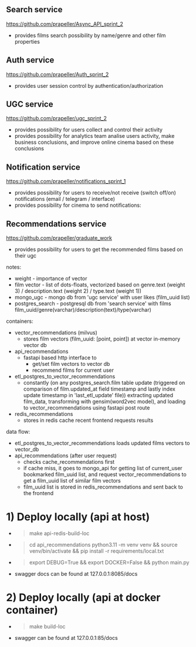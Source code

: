 ## Search service
https://github.com/prapeller/Async_API_sprint_2

- provides films search possibility by name/genre and other film properties


## Auth service
https://github.com/prapeller/Auth_sprint_2

- provides user session control by authentication/authorization


## UGC service
https://github.com/prapeller/ugc_sprint_2

- provides possibility for users collect and control their activity
- provides possibility for analytics team analise users activity, make business conclusions, and improve online cinema based on these conclusions


## Notification service
https://github.com/prapeller/notifications_sprint_1

- provides possibility for users to receive/not receive (switch off/on) notifications (email / telegram / interface)
- provides possibility for cinema to send notifications:

## Recommendations service
https://github.com/prapeller/graduate_work

- provides possibility for users to get the recommended films based on their ugc

notes:
- weight - importance of vector
- film vector - list of dots-floats, vectorized based on genre.text (weight 3) / description.text (weight 2) / type.text (weight 1))
- mongo_ugc - mongo db from 'ugc service' with user likes (film_uuid list)
- postgres_search - postgresql db from 'search service' with films film_uuid/genre(varchar)/description(text)/type(varchar)

containers:
- vector_recommendations (milvus)
  - stores film vectors (film_uuid: [point, point]) at vector in-memory vector db
- api_recommendations
  - fastapi based http interface to 
    - get/set film vectors to vector db
    - recommend films for current user
- etl_postgres_to_vector_recommendations
  - constantly (on any postgres_search.film table update (triggered on comparison of film.updated_at field timestamp and lastly index update timestamp in 'last_etl_update' file)) extracting updated film_data, transforming with gensim(word2vec model), and loading to vector_recommendations using fastapi post route
- redis_recommendations
  - stores in redis cache recent frontend requests results

data flow:
- etl_postgres_to_vector_recommendations loads updated films vectors to vector_db
- api_recommendations (after user request) 
  - checks cache_recommendations first
  - if cache miss, it goes to mongo_api for getting list of current_user bookmarked film_uuid list, and request vector_recommendations to get a film_uuid list of similar film vectors
  - film_uuid list is stored in redis_recommendations and sent back to the frontend

# 1) Deploy locally (api at host)
- > make api-redis-build-loc
- > cd api_recommendations
  > python3.11 -m venv venv && source venv/bin/activate && pip install -r requirements/local.txt
- > export DEBUG=True && export DOCKER=False && python main.py
- swagger docs can be found at 127.0.0.1:8085/docs


# 2) Deploy locally (api at docker container)
- > make build-loc
- swagger can be found at 127.0.0.1:85/docs